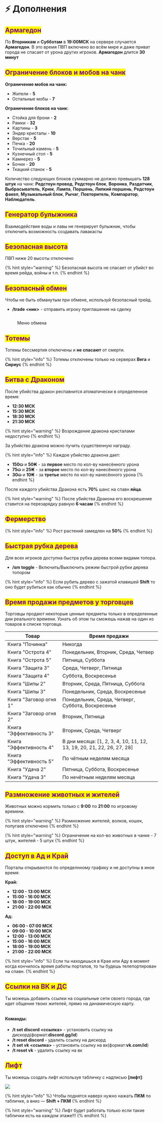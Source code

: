 # ⚡ Дополнения

## <mark style="color:purple;">Армагедон</mark>

По **Вторникам** и **Субботам** в **19:00МСК** на сервере случается **Армагедон**. В это время ПВП включено во всём мире и даже приват города не спасает от урона других игроков. **Армагедон** длится **30 минут**

## <mark style="color:purple;">Ограничение блоков и мобов на чанк</mark>

**Ограничение мобов на чанк:**

* Жители - **5**
* Остальные мобы - **7**

**Ограничение блоков на чанк:**

* Стойка для брони - **2**
* Рамки - **32**
* Картины - **3**
* Эндер кристалы - **10**
* Верстак - **5**
* Печка - **20**
* Точильный камень - **5**
* Кузнечный стол - **5**
* Камнерез - **5**
* Бочки - **20**
* Ткацкий станок - **5**

Количество следующих блоков суммарно не должно превышать **128 штук** на чанк: **Редстоун провод**, **Редстоун блок**, **Воронка**, **Раздатчик**, **Выбрасыватель**, **Крюк**, **Лампа**, **Поршень**, **Липкий поршень**, **Редстоун факел**, **Музыкальный блок**, **Рычаг**, **Повторитель**, **Компаратор**, **Наблюдатель**.

## <mark style="color:purple;">Генератор булыжника</mark>

Взаимодействие воды и лавы не генерирует булыжник, чтобы отключить возможность создавать лавакасты

## <mark style="color:purple;">Безопасная высота</mark>

ПВП ниже 20 высоты отключено

{% hint style="warning" %}
Безопасная высота не спасает от убийст во время рейда, войны и т.п.
{% endhint %}

## <mark style="color:purple;">Безопасный обмен</mark>

Чтобы не быть обманутым при обмене, используй безопасный трейд.

* **/trade <ник>** - отправить игроку приглашение на сделку

<figure><img src="../.gitbook/assets/image (5).png" alt=""><figcaption><p>Меню обмена</p></figcaption></figure>

## <mark style="color:purple;">Тотемы</mark>

Тотемы бессмертия отключены и **не спасают** от смерти.

{% hint style="info" %}
Тотемы отключены только на серверах **Вега** и **Сириус**
{% endhint %}

## <mark style="color:purple;">Битва с Драконом</mark>

После убийства дракон респавнится атоматически в определенное время:

* **12:30 МСК**
* **15:30 МСК**
* **18:30 МСК**
* **21:30 МСК**

{% hint style="warning" %}
Возрождение дракона кристалами недоступно
{% endhint %}

За убийство дракона можно пучить существенную награду.

{% hint style="info" %}
Каждое убийство дракона дает:

* **150⛀** и **50₭** - за **первое** место по кол-ву нанесённого урона
* **75⛀** и **25₭** - за **второе** место по кол-ву нанесённого урона
* **30⛀** и **10₭** - за **третье** место по кол-ву нанесённого урона
{% endhint %}

После каждого убийства Дракона есть **70%** шанс на спавн **яйца**.

{% hint style="warning" %}
После убийства Дракона его воскрешение ставится на перезарядку равную **6 часам**
{% endhint %}

## <mark style="color:purple;">Фермерство</mark>

{% hint style="info" %}
Рост растений замедлен на **50%**
{% endhint %}

## <mark style="color:purple;">Быстрая рубка дерева</mark>

Для всех игроков доступна быстра рубка дерева всеми видами топора.

* **/sm toggle** - Включить/Выключить режим быстрой рубки дерева топором

{% hint style="info" %}
Если рубить дерево с зажатой клавишей **Shift** то оно будет рубиться как обычно
{% endhint %}

## <mark style="color:purple;">Время продажи предметов у торговцев</mark>

Торговцы продают некоторые ценные предметы только в определенные дни реального времени. Узнать об этом ты сможешь нажав на один из товаров в списке торговца.

| Товар                   | Время продажи                                                           |
| ----------------------- | ----------------------------------------------------------------------- |
| Книга "Починка"         | Никогда                                                                 |
| Книга "Острота 4"       | Понедельник, Вторник, Среда, Четвер                                     |
| Книга "Острота 5"       | Пятница, Суббота                                                        |
| Книга "Защита 3"        | Среда, Четверг, Пятница                                                 |
| Книга "Защита 4"        | Суббота, Воскресенье                                                    |
| Книга "Шипы 2"          | Вторник, Среда, Пятница, Суббота                                        |
| Книга "Шипы 3"          | Понедельник, Среда, Воскресенье                                         |
| Книга "Заговор огня 1"  | Понедельник, Среда, Четверг, Суббота, Воскресенье                       |
| Книга "Заговор огня 2"  | Вторник, Пятница                                                        |
| Книга "Эффективность 3" | Вторник, Среда, Четверг                                                 |
| Книга "Эффективность 4" | В дни месяца: \[1, 2, 3, 4, 10, 11, 12, 13, 19, 20, 21, 22, 26, 27, 28] |
| Книга "Эффективность 5" | По чётным неделям месяца                                                |
| Книга "Удача 2"         | Пятница, Суббота, Воскресенье                                           |
| Книга "Удача 3"         | По нечётным неделям месяца                                              |

## <mark style="color:purple;">Размножение животных и жителей</mark>

Животных можно кормить только с **9:00** по **21:00** по игровому времени.

{% hint style="warning" %}
Размножение жителей, волков, кошек, попугаев отключено
{% endhint %}

{% hint style="warning" %}
Ограничение на кол-во животных в чанке - 7 штук, жителей - 5 штук
{% endhint %}

## <mark style="color:purple;">Доступ в Ад и Край</mark>

Порталы открываются по определнному графику и не доступны в иное время:

**Край:**

* **12:00 - 13:00 МСК**
* **15:00 - 16:00 МСК**
* **18:00 - 19:00 МСК**
* **21:00 - 22:00 МСК**

**Ад:**

* **06:00 - 07:00 МСК**
* **09:00 - 10:00 МСК**
* **12:00 - 13:00 МСК**
* **15:00 - 16:00 МСК**
* **18:00 - 19:00 МСК**
* **21:00 - 22:00 МСК**

{% hint style="info" %}
Если ты находишься в Крае или Аду в момент когда кончилось время работы порталов, то ты будешь телепортирован на спавн.
{% endhint %}

## <mark style="color:purple;">Ссылки на ВК и ДС</mark>

Ты можешь добавить ссылки на социальные сети своего города, где идет общение твоих жителей, прямо на динамическую карту.

<img src="../.gitbook/assets/image (2) (1) (2) (1).png" alt="" data-size="original">

#### Команды:

* **/t set discord <ссылка>** - установить ссылку на дискорд(формат:**discord.gg/id**)
* **/t reset discord** - удалить ссылку на дискорд
* **/t set vk <ссылка>** - установить ссылку на вк(формат:**vk.com/id**)
* **/t reset vk** - удалить ссылку на вк

## <mark style="color:purple;">Лифт</mark>

Ты можешь создать лифт используя табличку с надписью **\[лифт]**:

![](<../.gitbook/assets/image (5) (1).png>)

{% hint style="info" %}
Чтобы поднятся наверх нужно нажать **ПКМ** по табличке, а вниз — **Shift + ПКМ**
{% endhint %}

{% hint style="warning" %}
Лифт будет работать только если такие таблички есть на каждом этаже!!!
{% endhint %}

<figure><img src="../.gitbook/assets/gitlab_hr7.svg" alt=""><figcaption></figcaption></figure>

